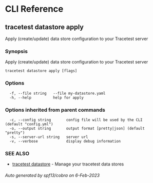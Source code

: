 # CLI Reference
## tracetest datastore apply

Apply (create/update) data store configuration to your Tracetest server

### Synopsis

Apply (create/update) data store configuration to your Tracetest server

```
tracetest datastore apply [flags]
```

### Options

```
  -f, --file string   --file my-datastore.yaml
  -h, --help          help for apply
```

### Options inherited from parent commands

```
  -c, --config string       config file will be used by the CLI (default "config.yml")
  -o, --output string       output format [pretty|json] (default "pretty")
  -s, --server-url string   server url
  -v, --verbose             display debug information
```

### SEE ALSO

* [tracetest datastore](tracetest_datastore.md)	 - Manage your tracetest data stores

###### Auto generated by spf13/cobra on 6-Feb-2023
